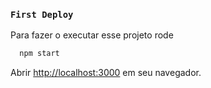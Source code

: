 
### `First Deploy`

Para fazer o executar esse projeto rode

```bash
  npm start
```

Abrir [http://localhost:3000](http://localhost:3000) em seu navegador.


